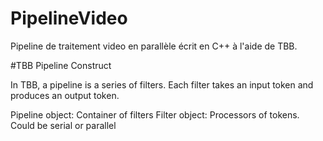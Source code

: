 # PipelineVideo
Pipeline de traitement video en parallèle écrit en C++ à l'aide de TBB.

#TBB Pipeline Construct

In TBB, a pipeline is a series of filters. Each filter takes an input token
and produces an output token.

Pipeline object:  Container of filters
Filter object:    Processors of tokens. Could be serial or parallel

